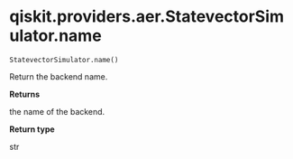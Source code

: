 # qiskit.providers.aer.StatevectorSimulator.name

`StatevectorSimulator.name()`

Return the backend name.

**Returns**

the name of the backend.

**Return type**

str
